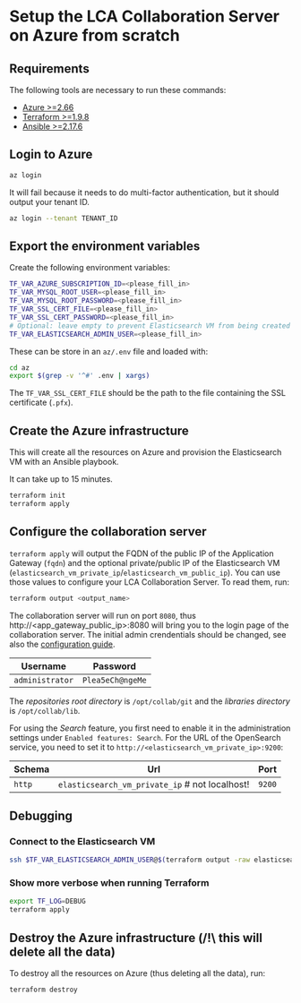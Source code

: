 # Setup the LCA Collaboration Server on Azure from scratch

## Requirements

The following tools are necessary to run these commands:

- [Azure >=2.66](https://learn.microsoft.com/en-us/cli/azure/install-azure-cli)
- [Terraform >=1.9.8](https://www.terraform.io/)
- [Ansible >=2.17.6](https://www.ansible.com/)

## Login to Azure

```bash
az login
```

It will fail because it needs to do multi-factor authentication, but it should output your tenant ID.

```bash
az login --tenant TENANT_ID
```

## Export the environment variables

Create the following environment variables:

```bash
TF_VAR_AZURE_SUBSCRIPTION_ID=<please_fill_in>
TF_VAR_MYSQL_ROOT_USER=<please_fill_in>
TF_VAR_MYSQL_ROOT_PASSWORD=<please_fill_in>
TF_VAR_SSL_CERT_FILE=<please_fill_in>
TF_VAR_SSL_CERT_PASSWORD=<please_fill_in>
# Optional: leave empty to prevent Elasticsearch VM from being created
TF_VAR_ELASTICSEARCH_ADMIN_USER=<please_fill_in>
```

These can be store in an `az/.env` file and loaded with:

```bash
cd az
export $(grep -v '^#' .env | xargs)
```

The `TF_VAR_SSL_CERT_FILE` should be the path to the file containing the SSL certificate (`.pfx`).

## Create the Azure infrastructure

This will create all the resources on Azure and provision the Elasticsearch VM with an Ansible playbook.

It can take up to 15 minutes.

```bash
terraform init
terraform apply
```

## Configure the collaboration server

`terraform apply` will output the FQDN of the public IP of the Application Gateway (`fqdn`) and the optional private/public IP of the Elasticsearch VM (`elasticsearch_vm_private_ip`/`elasticsearch_vm_public_ip`).
You can use those values to configure your LCA Collaboration Server. To read them, run:

```bash
terraform output <output_name>
```

The collaboration server will run on port `8080`, thus http://<app_gateway_public_ip>:8080 will bring you to the login page of the collaboration server. The initial admin crendentials should be changed, see also the [configuration guide](https://www.openlca.org/lca-collaboration-server-2-configuration-guide/).

| Username        | Password         |
| --------------- | ---------------- |
| `administrator` | `Plea5eCh@ngeMe` |

The _repositories root directory_ is `/opt/collab/git` and the _libraries directory_ is `/opt/collab/lib`.

For using the _Search_ feature, you first need to enable it in the administration settings under `Enabled features: Search`. For the URL of the OpenSearch service, you need to set it to `http://<elasticsearch_vm_private_ip>:9200`:

| Schema | Url                                            | Port   |
| ------ | ---------------------------------------------- | ------ |
| `http` | `elasticsearch_vm_private_ip` # not localhost! | `9200` |

## Debugging

### Connect to the Elasticsearch VM

```bash
ssh $TF_VAR_ELASTICSEARCH_ADMIN_USER@$(terraform output -raw elasticsearch_vm_public_ip)
```

### Show more verbose when running Terraform

```bash
export TF_LOG=DEBUG
terraform apply
```

## Destroy the Azure infrastructure (/!\ this will delete all the data)

To destroy all the resources on Azure (thus deleting all the data), run:

```bash
terraform destroy
```
